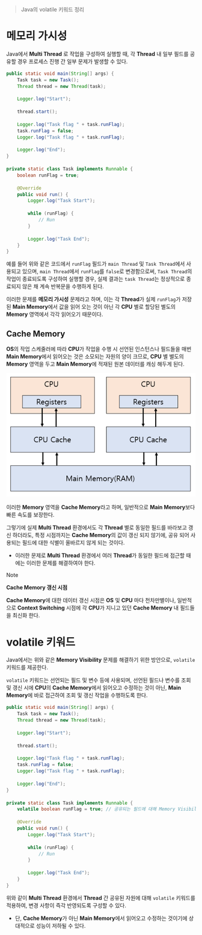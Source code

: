 > Java의 volatile 키워드 정리

# 메모리 가시성
Java에서 **Multi Thread** 로 작업을 구성하여 실행할 때, 각 **Thread** 내 일부 필드를 공유할 경우 프로세스 진행 간 일부 문제가 발생할 수 있다.

```java
public static void main(String[] args) {  
    Task task = new Task();  
    Thread thread = new Thread(task);  
  
    Logger.log("Start");  
  
    thread.start();  
  
    Logger.log("Task flag " + task.runFlag);  
    task.runFlag = false;  
    Logger.log("Task flag " + task.runFlag);  
  
    Logger.log("End");  
}  
  
private static class Task implements Runnable {  
    boolean runFlag = true;  
  
    @Override  
    public void run() {  
        Logger.log("Task Start");  
  
        while (runFlag) {  
            // Run  
        }  
  
        Logger.log("Task End");  
    }  
}
```

예를 들어 위와 같은 코드에서 `runFlag` 필드가 `main Thread` 및 `Task Thread`에서 사용되고 있으며, `main Thread`에서 `runFlag`를 `false`로 변경함으로써, `Task Thread`의 작업이 종료되도록 구성하여 실행할 경우, 실제 결과는 `task Thread`는 정상적으로 종료되지 않은 채 계속 반복문을 수행하게 된다.

이러한 문제를 **메모리 가시성** 문제라고 하며, 이는 각 **Thread**가 실제 `runFlag`가 저장된 **Main Memory**에서 값을 읽어 오는 것이 아닌 각 **CPU** 별로 할당된 별도의 **Memory**  영역에서 각각 읽어오기 때문이다.

## Cache Memory
**OS**의 작업 스케줄러에 따라 **CPU**가 작업을 수행 시 선언된 인스턴스나 필드들을 매번 **Main Memory**에서 읽어오는 것은 소모되는 자원의 양이 크므로, **CPU** 별 별도의 **Memory** 영역을 두고 **Main Memory**에 적재된 원본 데이터를 캐싱 해두게 된다.

![](images/Pasted%20image%2020250428230056.png)

이러한 **Memory** 영역을 **Cache Memory**라고 하며, 일반적으로 **Main Memory**보다 빠른 속도를 보장한다.

그렇기에 실제 **Multi Thread** 환경에서도 각 **Thread** 별로 동일한 필드를 바라보고 갱신 하더라도, 특정 시점까지는 **Cache Memory**의 값이 갱신 되지 않기에, 공유 되어 사용되는 필드에 대한 식별이 올바르지 않게 되는 것이다.
- 이러한 문제로 **Multi Thread** 환경에서 여러 **Thread**가 동일한 필드에 접근할 때에는 이러한 문제를 해결하여야 한다.

> [!NOTE]
> **Cache Memory 갱신 시점**
> 
> **Cache Memory**에 대한 데이터 갱신 시점은 **OS** 및 **CPU** 마다 천차만별이나, 일반적으로 **Context Switching** 시점에 각 **CPU**가 지니고 있던 **Cache Memory** 내 필드들을 최신화 한다.

# volatile 키워드
Java에서는 위와 같은 **Memory Visibility** 문제를 해결하기 위한 방안으로, `volatile` 키워드를 제공한다.

`volatile` 키워드는 선언되는 필드 및 변수 등에 사용되며, 선언된 필드나 변수를 조회 및 갱신 시에 **CPU**의 **Cache Memory**에서 읽어오고 수정하는 것이 아닌, **Main Memory**에 바로 접근하여 조회 및 갱신 작업을 수행하도록 한다.

```java
public static void main(String[] args) {  
    Task task = new Task();  
    Thread thread = new Thread(task);  
  
    Logger.log("Start");  
  
    thread.start();  
  
    Logger.log("Task flag " + task.runFlag);  
    task.runFlag = false;  
    Logger.log("Task flag " + task.runFlag);  
  
    Logger.log("End");  
}  
  
private static class Task implements Runnable {  
    volatile boolean runFlag = true; // 공유되는 필드에 대해 Memory Visibility 보장
  
    @Override  
    public void run() {  
        Logger.log("Task Start");  
  
        while (runFlag) {  
            // Run  
        }  
  
        Logger.log("Task End");  
    }  
}
```

위와 같이 **Multi Thread** 환경에서 **Thread** 간 공유된 자원에 대해 `volatile` 키워드를 적용하여, 변경 사항이 즉각 반영되도록 구성할 수 있다.
- 단, **Cache Memory**가 아닌 **Main Memory**에서 읽어오고 수정하는 것이기에 상대적으로 성능이 저하될 수 있다.